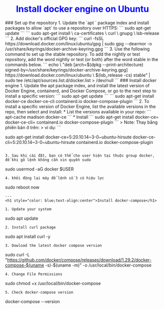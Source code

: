 <h1 style="color:blue;text-align:center">Install docker engine on Ubuntu</h1>  
### Set up the repository
1. Update the `apt ` package index and install packages to allow `apt` to use a repository over HTTPS:
```
sudo apt-get update
```
```
sudo apt-get install \
    ca-certificates \
    curl \
    gnupg \
    lsb-release
```
2. Add docker's official GPG key:
```
curl -fsSL https://download.docker.com/linux/ubuntu/gpg | sudo gpg --dearmor -o /usr/share/keyrings/docker-archive-keyring.gpg
```
3. Use the following command to set up the stable repository. To add the nightly or test repository, add the word nightly or test (or both) after the word stable in the commands below.
```
echo \
  "deb [arch=$(dpkg --print-architecture) signed-by=/usr/share/keyrings/docker-archive-keyring.gpg] https://download.docker.com/linux/ubuntu \
  $(lsb_release -cs) stable" | sudo tee /etc/apt/sources.list.d/docker.list > /dev/null
```
### Install docker engine
1. Update the apt package index, and install the latest version of Docker Engine, containerd, and Docker Compose, or go to the next step to install a specific version:
```
sudo apt-get update
```
```
 sudo apt-get install docker-ce docker-ce-cli containerd.io docker-compose-plugin
```
2. To install a specific version of Docker Engine, list the available versions in the repo, then select and install:
* List the versions available in your repo:
```
apt-cache madison docker-ce
```
* Install 
```
sudo apt-get install docker-ce=<VERSION_STRING> docker-ce-cli=<VERSION_STRING> containerd.io docker-compose-plugin
```
> Note: Thay <VERSION_STRING> bằng phiên bản ở trên: 
> ví dụ: 
```

sudo apt-get install docker-ce=5:20.10.14~3-0~ubuntu-hirsute docker-ce-cli=5:20.10.14~3-0~ubuntu-hirsute containerd.io docker-compose-plugin
```

3. Sau khi cài đặt, bạn có thể cho user hiện tại thuộc group docker, để khi gõ lệnh không cần xin quyền sudo
```
sudo usermod -aG docker $USER
```
4. khởi động lại máy để lệnh số 3 có hiệu lực
```
sudo reboot now
```
---
<h1 style="color: blue;text-align:center">Install docker-compose</h1>

1. Update your system
```
sudo apt update 
```
2. Install curl package
```
sudo apt install curl -y
```
3. Dowload the latest docker compose version
```
sudo curl -L "https://github.com/docker/compose/releases/download/1.29.2/docker-compose-$(uname -s)-$(uname -m)" -o /usr/local/bin/docker-compose
```
4. Change File Permissions
```
sudo chmod +x /usr/local/bin/docker-compose
```
5. Check docker-compose version
```
docker-compose --version
```







